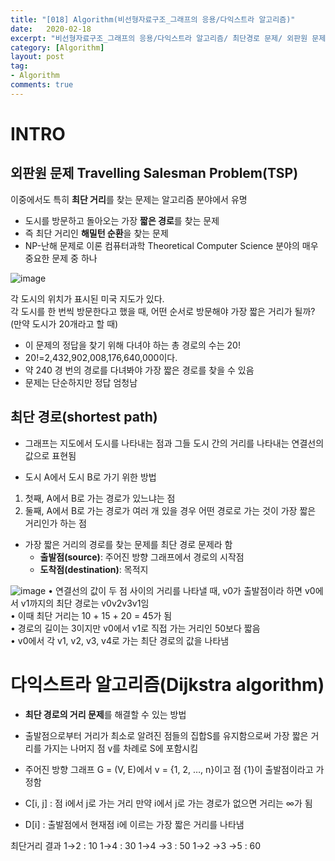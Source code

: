 ```yaml
---
title: "[018] Algorithm(비선형자료구조_그래프의 응용/다익스트라 알고리즘)"
date:   2020-02-18
excerpt: "비선형자료구조_그래프의 응용/다익스트라 알고리즘/ 최단경로 문제/ 외판원 문제 Travelling Salesman Problem(TSP) "
category: [Algorithm]
layout: post
tag:
- Algorithm
comments: true
---
```



# INTRO

## 외판원 문제 Travelling Salesman Problem(TSP)         
이중에서도 특히 **최단 거리**를 찾는 문제는 알고리즘 분야에서 유명       
* 도시를 방문하고 돌아오는 가장 **짧은 경로**를 찾는 문제      
* 즉 최단 거리인 **해밀턴 순환**을 찾는 문제          
* NP-난해 문제로 이론 컴퓨터과학 Theoretical Computer Science 분야의 매우 중요한 문제 중 하나    
    
![image](https://user-images.githubusercontent.com/76824611/122672899-d597d180-d208-11eb-8b67-b387fb06b4c1.png)
 
각 도시의 위치가 표시된 미국 지도가 있다.     
각 도시를 한 번씩 방문한다고 했을 때, 어떤 순서로 방문해야 가장 짧은 거리가 될까? (만약 도시가 20개라고 할 때)   
* 이 문제의 정답을 찾기 위해 다녀야 하는 총 경로의 수는 20!        
* 20!=2,432,902,008,176,640,000이다.        
* 약 240 경 번의 경로를 다녀봐야 가장 짧은 경로를 찾을 수 있음          
* 문제는 단순하지만 정답 엄청남       
    
## 최단 경로(shortest path)
* 그래프는 지도에서 도시를 나타내는 점과 그들 도시 간의 거리를 나타내는 연결선의 값으로 표현됨    
- 도시 A에서 도시 B로 가기 위한 방법     
1) 첫째, A에서 B로 가는 경로가 있느냐는 점     
2) 둘째, A에서 B로 가는 경로가 여러 개 있을 경우 어떤 경로로 가는 것이 가장 짧은 거리인가 하는 점     
- 가장 짧은 거리의 경로를 찾는 문제를 최단 경로 문제라 함     
  * **출발점(source)**: 주어진 방향 그래프에서 경로의 시작점     
  * **도착점(destination)**: 목적지 

![image](https://user-images.githubusercontent.com/76824611/122673221-615e2d80-d20a-11eb-9db7-ab2bc8215139.png)
•	연결선의 값이 두 점 사이의 거리를 나타낼 때, v0가 출발점이라 하면 v0에서 v1까지의 최단 경로는 v0v2v3v1임    
•	이때 최단 거리는 10 + 15 + 20 = 45가 됨     
•	경로의 길이는 3이지만 v0에서 v1로 직접 가는 거리인 50보다 짧음    
•	v0에서 각 v1, v2, v3, v4로 가는 최단 경로의 값을 나타냄    



# 다익스트라 알고리즘(Dijkstra algorithm)
- **최단 경로의 거리 문제**를 해결할 수 있는 방법      
- 출발점으로부터 거리가 최소로 알려진 점들의 집합S를 유지함으로써 가장 짧은 거리를 가지는 나머지 점 v를 차례로 S에 포함시킴    




- 주어진 방향 그래프 G = (V, E)에서 v = {1, 2, …, n}이고 점 {1}이 출발점이라고 가정함    
- C[i, j]  : 점 i에서 j로 가는 거리
          만약 i에서 j로 가는 경로가 없으면 거리는 ∞가 됨
- D[i] :  출발점에서 현재점 i에 이르는 가장 짧은 거리를 나타냄
 

 
 
  

최단거리 결과  1→2 : 10
                    1→4 : 30
                    1→4 →3 : 50
                    1→2 →3 →5 : 60



